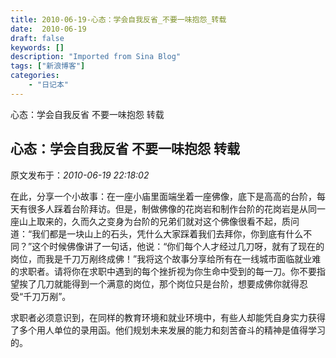 ```yaml
---
title: 2010-06-19-心态：学会自我反省_不要一味抱怨_转载
date:  2010-06-19
draft: false
keywords: []
description: "Imported from Sina Blog"
tags: ["新浪博客"]
categories: 
    - "日记本"
---
```

心态：学会自我反省 不要一味抱怨 转载
## 心态：学会自我反省 不要一味抱怨 转载

 原文发布于：*2010-06-19 22:18:02*

在此，分享一个小故事：在一座小庙里面端坐着一座佛像，底下是高高的台阶，每天有很多人踩着台阶拜访。但是，制做佛像的花岗岩和制作台阶的花岗岩是从同一座山上取来的，久而久之变身为台阶的兄弟们就对这个佛像很看不起，质问道：“我们都是一块山上的石头，凭什么大家踩着我们去拜你，你到底有什么不同？”这个时候佛像讲了一句话，他说：“你们每个人才经过几刀呀，就有了现在的岗位，而我是千刀万剐终成佛！”我将这个故事分享给所有在一线城市面临就业难的求职者。请将你在求职中遇到的每个挫折视为你生命中受到的每一刀。你不要指望挨了几刀就能得到一个满意的岗位，那个岗位只是台阶，想要成佛你就得忍受“千刀万剐”。

求职者必须意识到，在同样的教育环境和就业环境中，有些人却能凭自身实力获得了多个用人单位的录用函。他们规划未来发展的能力和刻苦奋斗的精神是值得学习的。


